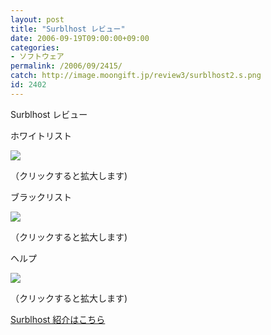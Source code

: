 ```yaml
---
layout: post
title: "Surblhost レビュー"
date: 2006-09-19T09:00:00+09:00
categories:
- ソフトウェア
permalink: /2006/09/2415/
catch: http://image.moongift.jp/review3/surblhost2.s.png
id: 2402
---
```

Surblhost レビュー  
<!--more-->

ホワイトリスト

  

[![](http://image.moongift.jp/review3/surblhost1.s.png)](http://image.moongift.jp/review3/surblhost1.png)  
  
（クリックすると拡大します)

  

ブラックリスト

  

[![](http://image.moongift.jp/review3/surblhost2.s.png)](http://image.moongift.jp/review3/surblhost2.png)  
  
（クリックすると拡大します)

  

ヘルプ

  

[![](http://image.moongift.jp/review3/surblhost3.s.png)](http://image.moongift.jp/review3/surblhost3.png)  
  
（クリックすると拡大します)

  

[Surblhost 紹介はこちら](http://oss.moongift.jp/intro/i-2414.html)

